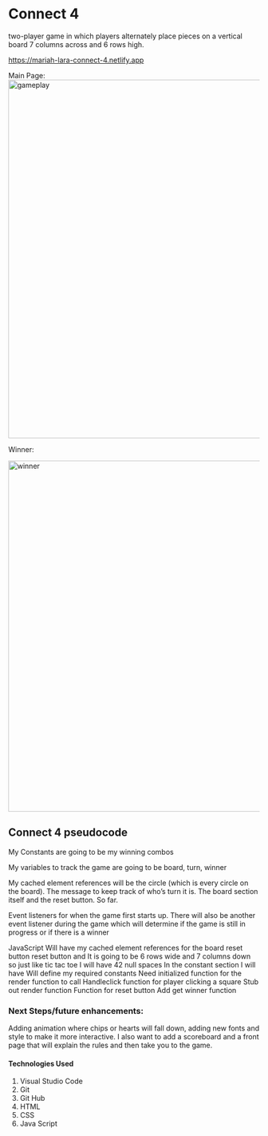 # Connect 4
two-player game in which players alternately place pieces on a vertical board 7 columns across and 6 rows high.

https://mariah-lara-connect-4.netlify.app

Main Page:
<img width="718" alt="gameplay" src="https://user-images.githubusercontent.com/111215117/190932257-de836af0-6342-4577-89b0-ade20b5957c9.png">

Winner: 

<img width="703" alt="winner" src="https://user-images.githubusercontent.com/111215117/190932276-2ee7a85f-349a-43cc-a86a-c1dfc7cb7daa.png">

## Connect 4 pseudocode 
My Constants are going to be my winning combos 

My variables to track the game are going to be board, turn, winner

My cached element references will be the circle (which is every circle on the board). The message to keep track of who’s turn it is. 
The board section itself and the reset button.  So far.

Event listeners for when the game first starts up. 
There will also be another event listener during the game which will determine if the game is still in progress or if there is a winner
 


JavaScript 
Will have my cached element references for the board reset button reset button and 
It is going to be 6 rows wide and 7 columns down so just like tic tac toe I will have 42 null spaces
In the constant section I will have Will define my required constants
Need initialized function for the render function to call 
Handleclick function for player clicking a square
Stub out render function
Function for reset button
Add get winner function



### Next Steps/future enhancements: 
Adding animation where chips or hearts will fall down, adding new fonts and style to make it more interactive. I also want to add a scoreboard and a front page that will explain the rules and then take you to the game.

#### Technologies Used
1. Visual Studio Code 
2. Git 
3. Git Hub 
4. HTML
5. CSS 
6. Java Script
